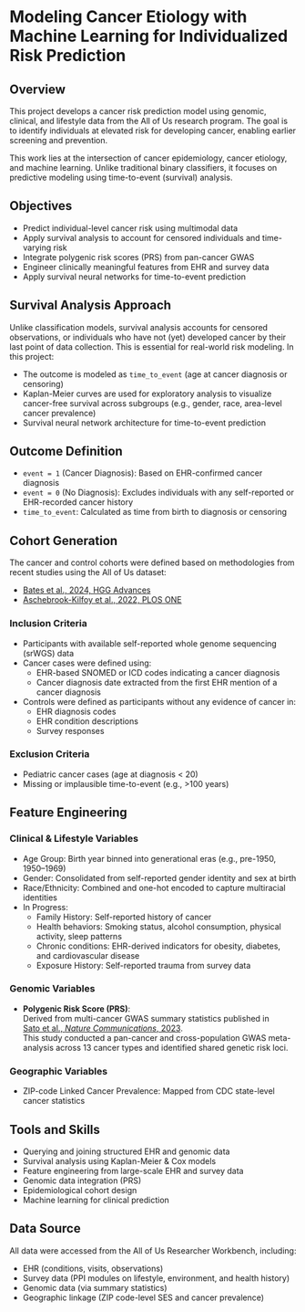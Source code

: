 # Modeling Cancer Etiology with Machine Learning for Individualized Risk Prediction

## Overview

This project develops a cancer risk prediction model using genomic, clinical, and lifestyle data from the All of Us research program. The goal is to identify individuals at elevated risk for developing cancer, enabling earlier screening and prevention.

This work lies at the intersection of cancer epidemiology, cancer etiology, and machine learning. Unlike traditional binary classifiers, it focuses on predictive modeling using time-to-event (survival) analysis.

## Objectives

- Predict individual-level cancer risk using multimodal data
- Apply survival analysis to account for censored individuals and time-varying risk
- Integrate polygenic risk scores (PRS) from pan-cancer GWAS
- Engineer clinically meaningful features from EHR and survey data
- Apply survival neural networks for time-to-event prediction

## Survival Analysis Approach

Unlike classification models, survival analysis accounts for censored observations, or individuals who have not (yet) developed cancer by their last point of data collection. This is essential for real-world risk modeling. In this project:
-  The outcome is modeled as `time_to_event` (age at cancer diagnosis or censoring)
-  Kaplan-Meier curves are used for exploratory analysis to visualize cancer-free survival across subgroups (e.g., gender, race, area-level cancer prevalence)
-  Survival neural network architecture for time-to-event prediction

## Outcome Definition

- `event = 1` (Cancer Diagnosis): Based on EHR-confirmed cancer diagnosis
- `event = 0` (No Diagnosis): Excludes individuals with any self-reported or EHR-recorded cancer history
- `time_to_event`: Calculated as time from birth to diagnosis or censoring

## Cohort Generation

The cancer and control cohorts were defined based on methodologies from recent studies using the All of Us dataset:

- [Bates et al., 2024, HGG Advances](https://www.cell.com/hgg-advances/fulltext/S2666-2477(25)00008-9#sec-2-5)
- [Aschebrook-Kilfoy et al., 2022, PLOS ONE](https://journals.plos.org/plosone/article?id=10.1371/journal.pone.0272522)

### Inclusion Criteria
- Participants with available self-reported whole genome sequencing (srWGS) data  
- Cancer cases were defined using:
  - EHR-based SNOMED or ICD codes indicating a cancer diagnosis  
  - Cancer diagnosis date extracted from the first EHR mention of a cancer diagnosis  
- Controls were defined as participants without any evidence of cancer in:
  - EHR diagnosis codes  
  - EHR condition descriptions  
  - Survey responses  

### Exclusion Criteria
- Pediatric cancer cases (age at diagnosis < 20)
- Missing or implausible time-to-event (e.g., >100 years)

## Feature Engineering

### Clinical & Lifestyle Variables
-  Age Group: Birth year binned into generational eras (e.g., pre-1950, 1950–1969)
-  Gender: Consolidated from self-reported gender identity and sex at birth
-  Race/Ethnicity: Combined and one-hot encoded to capture multiracial identities
-  In Progress: 
    -  Family History: Self-reported history of cancer
    -  Health behaviors: Smoking status, alcohol consumption, physical activity, sleep patterns
    -  Chronic conditions: EHR-derived indicators for obesity, diabetes, and cardiovascular disease
    -  Exposure History: Self-reported trauma from survey data

### Genomic Variables

- **Polygenic Risk Score (PRS)**:  
  Derived from multi-cancer GWAS summary statistics published in  
  [Sato et al., *Nature Communications*, 2023](https://www.nature.com/articles/s41467-023-39136-7).  
  This study conducted a pan-cancer and cross-population GWAS meta-analysis across 13 cancer types and identified shared genetic risk loci.

### Geographic Variables
-  ZIP-code Linked Cancer Prevalence: Mapped from CDC state-level cancer statistics

## Tools and Skills

- Querying and joining structured EHR and genomic data
- Survival analysis using Kaplan-Meier & Cox models
- Feature engineering from large-scale EHR and survey data
- Genomic data integration (PRS)
- Epidemiological cohort design
- Machine learning for clinical prediction

## Data Source
All data were accessed from the All of Us Researcher Workbench, including:
-  EHR (conditions, visits, observations)
-  Survey data (PPI modules on lifestyle, environment, and health history)
-  Genomic data (via summary statistics)
-  Geographic linkage (ZIP code-level SES and cancer prevalence)

